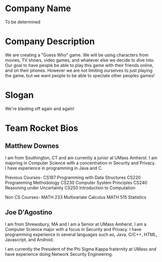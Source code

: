 Company Name
============

To be determined

Company Description
===================

We are creating a "Guess Who" game. 
We will be using characters from movies, TV shows, video games, and whatever else we decide to dive into. 
Our goal to have people be able to play this game with their friends online, and on their phones. 
However we are not limiting ourselves to just playing the game, 
but we want people to be able to spectate other peoples games!

Slogan
======

We're blasting off again and again!


Team Rocket Bios
================

Matthew Downes
--------------

I am from Southington, CT and am currently a junior at UMass Amherst. I am majoring in Computer Science with a concentration in Security and Privacy. I have experience in programming in Java and C.

Previous Courses-
CS187 Programming with Data Structures
CS220 Programming Methodology
CS230 Computer System Principles
CS240 Reasoning under Uncertainty 
CS250 Introduction to Computation

Non CS Courses-
MATH 233 Multivariate Calculus
MATH 515 Statistics 

Joe D'Agostino
--------------

I am from Shrewsbury, MA and I am a Senior at UMass Amherst. I am a Computer Science major with a focus in Security and Privacy.  I have programming experience in several languages such as, Java, C/C++, HTML, Javascript, and Android.

I am currently the President of the Phi Sigma Kappa fraternity at UMass and have experience doing Network Security Engineering.


